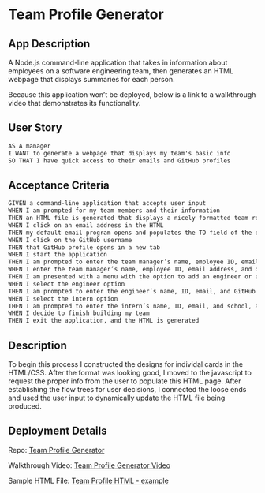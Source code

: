 # Team Profile Generator

## App Description

A Node.js command-line application that takes in information about employees on a software engineering team, then generates an HTML webpage that displays summaries for each person.

Because this application won’t be deployed, below is a link to a walkthrough video that demonstrates its functionality.

## User Story

```md
AS A manager
I WANT to generate a webpage that displays my team's basic info
SO THAT I have quick access to their emails and GitHub profiles
```

## Acceptance Criteria

```md
GIVEN a command-line application that accepts user input
WHEN I am prompted for my team members and their information
THEN an HTML file is generated that displays a nicely formatted team roster based on user input
WHEN I click on an email address in the HTML
THEN my default email program opens and populates the TO field of the email with the address
WHEN I click on the GitHub username
THEN that GitHub profile opens in a new tab
WHEN I start the application
THEN I am prompted to enter the team manager’s name, employee ID, email address, and office number
WHEN I enter the team manager’s name, employee ID, email address, and office number
THEN I am presented with a menu with the option to add an engineer or an intern or to finish building my team
WHEN I select the engineer option
THEN I am prompted to enter the engineer’s name, ID, email, and GitHub username, and I am taken back to the menu
WHEN I select the intern option
THEN I am prompted to enter the intern’s name, ID, email, and school, and I am taken back to the menu
WHEN I decide to finish building my team
THEN I exit the application, and the HTML is generated
```

## Description

To begin this process I constructed the designs for individal cards in the HTML/CSS. After the format was looking good, I moved to the javascript to request the proper info from the user to populate this HTML page. After establishing the flow trees for user decisions, I connected the loose ends and used the user input to dynamically update the HTML file being produced.

## Deployment Details

Repo: [Team Profile Generator](https://github.com/alexgeis/Team-Profile-Generator/)

Walkthrough Video: [Team Profile Generator Video](https://drive.google.com/file/d/1Ao60mJxqBKMgWG_2F1oszoYDCJvpQAag/view)

Sample HTML File: [Team Profile HTML - example](https://github.com/alexgeis/Team-Profile-Generator/blob/main/dist/output.html)
